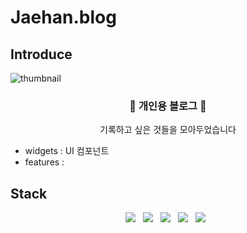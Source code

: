# Jaehan.blog

## Introduce
![thumbnail](https://user-images.githubusercontent.com/79848632/220535309-f7a02b94-5eab-46bf-867c-8c9c82475620.png)

<h3 align="center">🎉 개인용 블로그 🎉</h3>
<p align="center">기록하고 싶은 것들을 모아두었습니다</p>

- widgets : UI 컴포넌트
- features : 


## Stack
<p align="center">
<img src="https://img.shields.io/badge/Remix-000000?style=for-the-badge&logo=Remix&logoColor=white"/>&nbsp;&nbsp;
<img src="https://img.shields.io/badge/Typescript-3178C6?style=for-the-badge&logo=Typescript&logoColor=white"/>&nbsp;&nbsp;
<img src="https://img.shields.io/badge/TailwindCSS-06B6D4?style=for-the-badge&logo=TailwindCSS&logoColor=white"/>&nbsp;&nbsp;
<img src="https://img.shields.io/badge/Firebase-FFA611?style=for-the-badge&logo=Firebase&logoColor=white"/>&nbsp;&nbsp;
<img src="https://img.shields.io/badge/Notion_API-EFEFEF?style=for-the-badge&logo=Notion&logoColor=333333"/>&nbsp;&nbsp;
</p>
